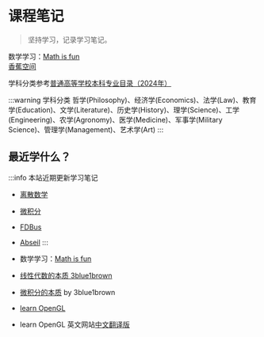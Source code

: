 # 课程笔记

> 坚持学习，记录学习笔记。

数学学习：[Math is fun](https://www.mathsisfun.com/)  
[香蕉空间](https://www.bananaspace.org/)

学科分类参考[普通高等学校本科专业目录（2024年）](http://www.moe.gov.cn/srcsite/A08/moe_1034/s4930/202403/W020240319305498791768.pdf)

:::warning 学科分类
哲学(Philosophy)、经济学(Economics)、法学(Law)、教育学(Education)、文学(Literature)、历史学(History)、理学(Science)、工学(Engineering)、农学(Agronomy)、医学(Medicine)、军事学(Military Science)、管理学(Management)、艺术学(Art)
:::

## 最近学什么？

:::info 本站近期更新学习笔记

- [离散数学](/course/discrete-math)
- [微积分](/course/calculus)
- [FDBus](/code/framework/fdbus)
- [Abseil](/code/libs/abseil)
:::

- 数学学习：[Math is fun](https://www.mathsisfun.com/)
- [线性代数的本质 3blue1brown](https://www.bilibili.com/video/BV1ys411472E/)
- [微积分的本质](https://www.bilibili.com/video/BV1qW411N7FU/) by 3blue1brown
- [learn OpenGL](https://learnopengl.com/)  
- learn OpenGL 英文网站[中文翻译版](https://learnopengl-cn.github.io/)

<StyledEntryCollection :title="'培养方案'" :items=COURSE_STRUCTURE />
<StyledEntryCollection :title="'科目'" :items=COURSES />
<StyledEntryCollection :title="'散记'" :items=COURSE_NOTES />

<script setup>
import { COURSES, COURSE_NOTES, COURSE_STRUCTURE } from "../.vitepress/data/course.ts";
import StyledEntryCollection from "../.vitepress/components/StyledEntryCollection.vue";

</script>

